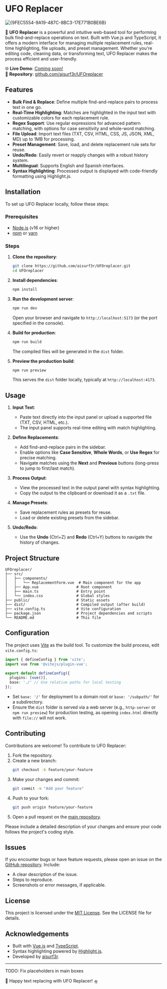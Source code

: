 # UFO Replacer

![{9FEC5554-9A19-487C-8BC3-17E771B0BE6B}](https://github.com/user-attachments/assets/d0f6825a-bd8b-4d8c-8629-958a313be639)


🔎 **UFO Replacer** is a powerful and intuitive web-based tool for performing bulk find-and-replace operations on text. Built with Vue.js and TypeScript, it offers a modern interface for managing multiple replacement rules, real-time highlighting, file uploads, and preset management. Whether you're editing code, cleaning data, or transforming text, UFO Replacer makes the process efficient and user-friendly.

🌐 **Live Demo**: [Coming soon!](#)  
📂 **Repository**: [github.com/aisurf3r/UFOreplacer](https://github.com/aisurf3r/UFOreplacer)

## Features

- **Bulk Find & Replace**: Define multiple find-and-replace pairs to process text in one go.
- **Real-Time Highlighting**: Matches are highlighted in the input text with customizable colors for each replacement rule.
- **Regex Support**: Use regular expressions for advanced pattern matching, with options for case sensitivity and whole-word matching.
- **File Upload**: Import text files (TXT, CSV, HTML, CSS, JS, JSON, XML, MD) up to 1MB for processing.
- **Preset Management**: Save, load, and delete replacement rule sets for reuse.
- **Undo/Redo**: Easily revert or reapply changes with a robust history system.
- **Multilingual**: Supports English and Spanish interfaces.
- **Syntax Highlighting**: Processed output is displayed with code-friendly formatting using Highlight.js.

## Installation

To set up UFO Replacer locally, follow these steps:

### Prerequisites
- [Node.js](https://nodejs.org/) (v16 or higher)
- [npm](https://www.npmjs.com/) or [yarn](https://yarnpkg.com/)

### Steps
1. **Clone the repository**:
   ```bash
   git clone https://github.com/aisurf3r/UFOreplacer.git
   cd UFOreplacer
   ```

2. **Install dependencies**:
   ```bash
   npm install
   ```

3. **Run the development server**:
   ```bash
   npm run dev
   ```
   Open your browser and navigate to `http://localhost:5173` (or the port specified in the console).

4. **Build for production**:
   ```bash
   npm run build
   ```
   The compiled files will be generated in the `dist` folder.

5. **Preview the production build**:
   ```bash
   npm run preview
   ```
   This serves the `dist` folder locally, typically at `http://localhost:4173`.

## Usage

1. **Input Text**:
   - Paste text directly into the input panel or upload a supported file (TXT, CSV, HTML, etc.).
   - The input panel supports real-time editing with match highlighting.

2. **Define Replacements**:
   - Add find-and-replace pairs in the sidebar.
   - Enable options like **Case Sensitive**, **Whole Words**, or **Use Regex** for precise matching.
   - Navigate matches using the **Next** and **Previous** buttons (long-press to jump to first/last match).

3. **Process Output**:
   - View the processed text in the output panel with syntax highlighting.
   - Copy the output to the clipboard or download it as a `.txt` file.

4. **Manage Presets**:
   - Save replacement rules as presets for reuse.
   - Load or delete existing presets from the sidebar.

5. **Undo/Redo**:
   - Use the **Undo** (Ctrl+Z) and **Redo** (Ctrl+Y) buttons to navigate the history of changes.

## Project Structure

```
UFOreplacer/
├── src/
│   ├── components/
│   │   └── ReplacementForm.vue  # Main component for the app
│   ├── App.vue                 # Root component
│   ├── main.ts                 # Entry point
│   └── index.css               # Global styles
├── public/                     # Static assets
├── dist/                       # Compiled output (after build)
├── vite.config.ts              # Vite configuration
├── package.json                # Project dependencies and scripts
└── README.md                   # This file
```

## Configuration

The project uses [Vite](https://vitejs.dev/) as the build tool. To customize the build process, edit `vite.config.ts`:

```typescript
import { defineConfig } from 'vite';
import vue from '@vitejs/plugin-vue';

export default defineConfig({
  plugins: [vue()],
  base: './' // Use relative paths for local testing
});
```

- Set `base: '/'` for deployment to a domain root or `base: '/subpath/'` for a subdirectory.
- Ensure the `dist` folder is served via a web server (e.g., `http-server` or `npm run preview`) for production testing, as opening `index.html` directly with `file://` will not work.

## Contributing

Contributions are welcome! To contribute to UFO Replacer:

1. Fork the repository.
2. Create a new branch:
   ```bash
   git checkout -b feature/your-feature
   ```
3. Make your changes and commit:
   ```bash
   git commit -m "Add your feature"
   ```
4. Push to your fork:
   ```bash
   git push origin feature/your-feature
   ```
5. Open a pull request on the [main repository](https://github.com/aisurf3r/UFOreplacer).

Please include a detailed description of your changes and ensure your code follows the project's coding style.

## Issues

If you encounter bugs or have feature requests, please open an issue on the [GitHub repository](https://github.com/aisurf3r/UFOreplacer/issues). Include:
- A clear description of the issue.
- Steps to reproduce.
- Screenshots or error messages, if applicable.

## License

This project is licensed under the [MIT License](LICENSE). See the LICENSE file for details.

## Acknowledgements

- Built with [Vue.js](https://vuejs.org/) and [TypeScript](https://www.typescriptlang.org/).
- Syntax highlighting powered by [Highlight.js](https://highlightjs.org/).
- Developed by [aisurf3r](https://github.com/aisurf3r).

---
TODO: Fix placeholders in main boxes

🚀 Happy text replacing with UFO Replacer! 🛸
